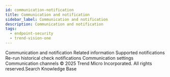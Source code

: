 ```yaml
---
id: communication-notification
title: Communication and notification
sidebar_label: Communication and notification
description: Communication and notification
tags:
  - endpoint-security
  - trend-vision-one
---
```


 Communication and notification Related information Supported notifications Re-run historical check notifications Communication settings Communication channels © 2025 Trend Micro Incorporated. All rights reserved.Search Knowledge Base